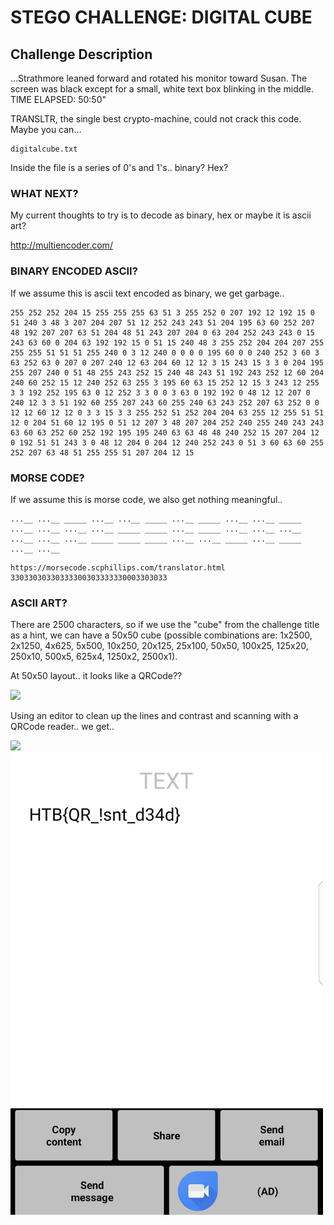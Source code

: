 # STEGO CHALLENGE: DIGITAL CUBE

## Challenge Description
...Strathmore leaned forward and rotated his monitor toward Susan. The screen
was black except for a small, white text box blinking in the middle. TIME
ELAPSED: 50:50"

TRANSLTR, the single best crypto-machine, could not crack this code. Maybe you
can... 

```
digitalcube.txt
```

Inside the file is a series of 0's and 1's.. binary? Hex?

### WHAT NEXT?

My current thoughts to try is to decode as binary, hex or maybe it is ascii
art?

http://multiencoder.com/

### BINARY ENCODED ASCII?

If we assume this is ascii text encoded as binary, we get garbage..

```
255 252 252 204 15 255 255 255 63 51 3 255 252 0 207 192 12 192 15 0 51 240 3 48 3 207 204 207 51 12 252 243 243 51 204 195 63 60 252 207 48 192 207 207 63 51 204 48 51 243 207 204 0 63 204 252 243 243 0 15 243 63 60 0 204 63 192 192 15 0 51 15 240 48 3 255 252 204 204 207 255 255 255 51 51 51 255 240 0 3 12 240 0 0 0 0 195 60 0 0 240 252 3 60 3 63 252 63 0 207 0 207 240 12 63 204 60 12 12 3 15 243 15 3 3 0 204 195 255 207 240 0 51 48 255 243 252 15 240 48 243 51 192 243 252 12 60 204 240 60 252 15 12 240 252 63 255 3 195 60 63 15 252 12 15 3 243 12 255 3 3 192 252 195 63 0 12 252 3 3 0 0 3 63 0 192 192 0 48 12 12 207 0 240 12 3 3 51 192 60 255 207 243 60 255 240 63 243 252 207 63 252 0 0 12 12 60 12 12 0 3 3 15 3 3 255 252 51 252 204 204 63 255 12 255 51 51 12 0 204 51 60 12 195 0 51 12 207 3 48 207 204 252 240 255 240 243 243 63 60 63 252 60 252 192 195 195 240 63 63 48 48 240 252 15 207 204 12 0 192 51 51 243 3 0 48 12 204 0 204 12 240 252 243 0 51 3 60 63 60 255 252 207 63 48 51 255 255 51 207 204 12 15
```

### MORSE CODE?

If we assume this is morse code, we also get nothing meaningful..

```
...__ ...__ _____ ...__ ...__ _____ ...__ _____ ...__ ...__ _____ ...__ ...__ ...__ ...__ _____ _____ ...__ _____ ...__ ...__ ...__ ...__ ...__ ...__ _____ _____ _____ ...__ ...__ _____ ...__ _____ ...__ ...__
```

```
https://morsecode.scphillips.com/translator.html
33033030330333300303333330003303033
```

### ASCII ART?

There are 2500 characters, so if we use the "cube" from the challenge title as
a hint, we can have a 50x50 cube (possible combinations are: 1x2500, 2x1250,
4x625, 5x500, 10x250, 20x125, 25x100, 50x50, 100x25, 125x20, 250x10, 500x5, 
625x4, 1250x2, 2500x1).

At 50x50 layout.. it looks like a QRCode??

<img src="digitalcode-50x50.jpg" width=500px/>

Using an editor to clean up the lines and contrast and scanning with a QRCode
reader.. we get..

<img src="digitalcode-qrcode.jpg" width=500px/>

<img src="qrcode-reader.jpg" width=500px/>

